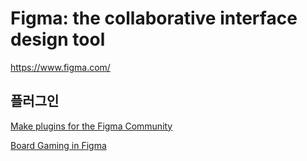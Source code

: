 # Figma: the collaborative interface design tool

<https://www.figma.com/>

## 플러그인

[Make plugins for the Figma Community](https://help.figma.com/hc/en-us/articles/360039958874-Make-plugins-for-the-Figma-Community)

[Board Gaming in Figma](https://mastery.games/post/board-gaming-in-figma/)
